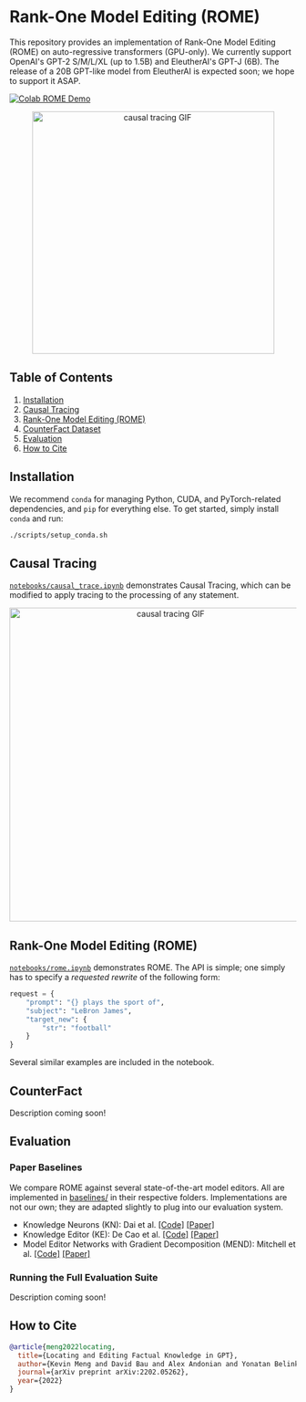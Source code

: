 # Rank-One Model Editing (ROME)

This repository provides an implementation of Rank-One Model Editing (ROME) on auto-regressive transformers (GPU-only).
We currently support OpenAI's GPT-2 S/M/L/XL (up to 1.5B) and EleutherAI's GPT-J (6B). The release of a 20B GPT-like model from EleutherAI is expected soon; we hope to support it ASAP.

[![Colab ROME Demo](https://colab.research.google.com/assets/colab-badge.svg)](https://colab.research.google.com/github/kmeng01/rome/blob/main/notebooks/rome.ipynb)

<p align="center">
    <img src="https://rome.baulab.info/images/eiftower-crop.svg" alt="causal tracing GIF" width="425px" />
</p>

## Table of Contents
1. [Installation](#installation)
2. [Causal Tracing](#causal-tracing)
3. [Rank-One Model Editing (ROME)](#rank-one-model-editing-rome-1)
4. [CounterFact Dataset](#counterfact)
5. [Evaluation](#evaluation)
6. [How to Cite](#how-to-cite)

## Installation

We recommend `conda` for managing Python, CUDA, and PyTorch-related dependencies, and `pip` for everything else. To get started, simply install `conda` and run:
```bash
./scripts/setup_conda.sh
```

## Causal Tracing

[`notebooks/causal_trace.ipynb`](notebooks/causal_trace.ipynb) demonstrates Causal Tracing, which can be modified to apply tracing to the processing of any statement.

<p align="center">
    <img src="https://thevisible.net/u/davidbau/romeweb/small-fast-ct-animation.gif" alt="causal tracing GIF" width="550px" />
</p>

## Rank-One Model Editing (ROME)

<!-- We provide a simple interactive notebook demonstrating ROME. -->

<!-- ### Second-Moment Key Statistics

**warning this is probably wrong; fixing later.**

First, key statistics must be collected. The `rome` package contains a `layer_stats` module for computing and caching key statistics. See [rome/layer_stats.py](rome/layer_stats.py) for additional flags, but the basic logic can be executed with the following commands:

GPT-2 XL:
```bash
python -m rome.layer_stats --layer_num=17 --model_name=gpt2-xl
```

GPT-J:
```bash
python -m rome.layer_stats --layer_num=10 --model_name=EleutherAI/gpt-j-6B
```

### ROME Model Rewriting -->

[`notebooks/rome.ipynb`](notebooks/rome.ipynb) demonstrates ROME. The API is simple; one simply has to specify a *requested rewrite* of the following form:

```python
request = {
    "prompt": "{} plays the sport of",
    "subject": "LeBron James",
    "target_new": {
        "str": "football"
    }
}
```

Several similar examples are included in the notebook.

## CounterFact

Description coming soon!

## Evaluation

### Paper Baselines

We compare ROME against several state-of-the-art model editors. All are implemented in [baselines/](baselines) in their respective folders. Implementations are not our own; they are adapted slightly to plug into our evaluation system.
- Knowledge Neurons (KN): Dai et al. [[Code]](https://github.com/EleutherAI/knowledge-neurons) [[Paper]](https://arxiv.org/abs/2104.08696)
- Knowledge Editor (KE): De Cao et al. [[Code]](https://github.com/eric-mitchell/mend) [[Paper]](https://arxiv.org/abs/2104.08164)
- Model Editor Networks with Gradient Decomposition (MEND): Mitchell et al. [[Code]](https://github.com/eric-mitchell/mend) [[Paper]](https://arxiv.org/abs/2110.11309)

### Running the Full Evaluation Suite
<!-- 
Each method is customizable through a set of hyperparameters. For ROME, they are defined in `rome/hparams.py`. At runtime, you must specify a configuration of hyperparams through a `.json` file located in `hparams/<method_name>`. Check out [`hparams/ROME/default.json`](hparams/ROME/default.json) for an example.

At runtime, you must specify two command-line arguments: the method name, and the filename of the hyperparameters `.json` file.
```bash
python3 -m experiments.evaluate --alg_name=ROME --hparams_fname=default.json
```

Results from each run are stored in a directory of the form `results/<method_name>/run_<run_id>`.

Running the following command will yield `dict` run summaries:
```bash
python3 -m experiments/summarize --alg_name=ROME --run_name=run_001
``` -->

Description coming soon!

## How to Cite

```bibtex
@article{meng2022locating,
  title={Locating and Editing Factual Knowledge in GPT},
  author={Kevin Meng and David Bau and Alex Andonian and Yonatan Belinkov},
  journal={arXiv preprint arXiv:2202.05262},
  year={2022}
}
```